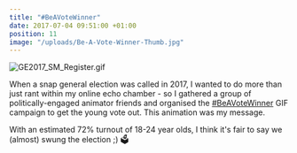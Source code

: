 ```yaml
---
title: "#BeAVoteWinner"
date: 2017-07-04 09:51:00 +01:00
position: 11
image: "/uploads/Be-A-Vote-Winner-Thumb.jpg"
---
```


![GE2017_SM_Register.gif](/uploads/GE2017_SM_Register.gif)

When a snap general election was called in 2017, I wanted to do more than just rant within my online echo chamber - so I gathered a group of politically-engaged animator friends and organised the [#BeAVoteWinner](https://twitter.com/hashtag/beavotewinner) GIF campaign to get the young vote out. This animation was my message.

With an estimated 72% turnout of 18-24 year olds, I think it's fair to say we (almost) swung the election ;) 🗳️